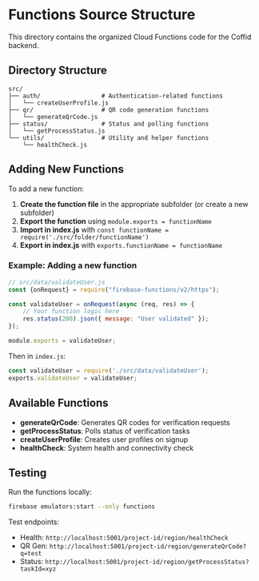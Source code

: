# Functions Source Structure

This directory contains the organized Cloud Functions code for the Coffid backend.

## Directory Structure

```
src/
├── auth/                 # Authentication-related functions
│   └── createUserProfile.js
├── qr/                   # QR code generation functions  
│   └── generateQrCode.js
├── status/               # Status and polling functions
│   └── getProcessStatus.js
└── utils/                # Utility and helper functions
    └── healthCheck.js
```

## Adding New Functions

To add a new function:

1. **Create the function file** in the appropriate subfolder (or create a new subfolder)
2. **Export the function** using `module.exports = functionName`
3. **Import in index.js** with `const functionName = require('./src/folder/functionName')`
4. **Export in index.js** with `exports.functionName = functionName`

### Example: Adding a new function

```javascript
// src/data/validateUser.js
const {onRequest} = require("firebase-functions/v2/https");

const validateUser = onRequest(async (req, res) => {
    // Your function logic here
    res.status(200).json({ message: "User validated" });
});

module.exports = validateUser;
```

Then in `index.js`:
```javascript
const validateUser = require('./src/data/validateUser');
exports.validateUser = validateUser;
```

## Available Functions

- **generateQrCode**: Generates QR codes for verification requests
- **getProcessStatus**: Polls status of verification tasks  
- **createUserProfile**: Creates user profiles on signup
- **healthCheck**: System health and connectivity check

## Testing

Run the functions locally:
```bash
firebase emulators:start --only functions
```

Test endpoints:
- Health: `http://localhost:5001/project-id/region/healthCheck`
- QR Gen: `http://localhost:5001/project-id/region/generateQrCode?q=test`
- Status: `http://localhost:5001/project-id/region/getProcessStatus?taskId=xyz`
